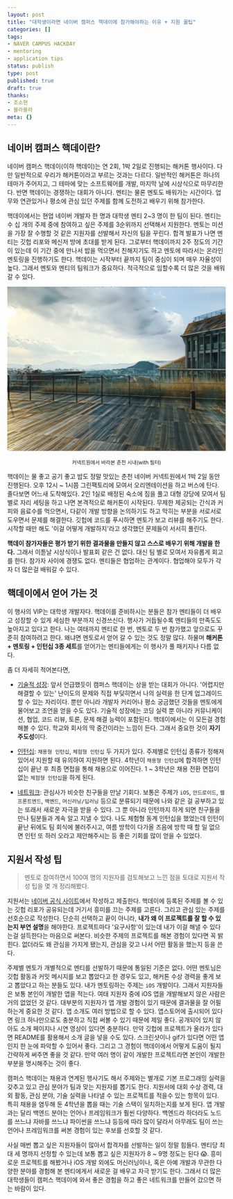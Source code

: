 ```yaml
---
layout: post
title: "대학생이라면 네이버 캠퍼스 핵데이에 참가해야하는 이유 + 지원 꿀팁"
categories: []
tags:
- NAVER CAMPUS HACKDAY
- mentoring
- application tips
status: publish
type: post
published: true
draft: true
thanks: 
- 조소현
- 블라블라
meta: {}
---
```


## 네이버 캠퍼스 핵데이란?

네이버 캠퍼스 핵데이(이하 핵데이)는 연 2회, 1박 2일로 진행되는 해커톤 행사이다. 다만 일반적으로 우리가 해커톤이라고 부르는 것과는 다르다. 일반적인 해커톤은 하나의 테마가 주어지고, 그 테마에 맞는 소프트웨어를 개발, 마지막 날에 시상식으로 마무리한다. 반면 핵데이는 경쟁하는 대회가 아니다. 멘티는 물론 멘토도 배워가는 시간이다. 업무와 연관있거나 평소에 관심 있던 주제를 함께 도전하고 배우기 위해 참가한다. 

핵데이에서는 현업 네이버 개발자 한 명과 대학생 멘티 2~3 명이 한 팀이 된다. 멘티는 수 십 개의 주제 중에 참여하고 싶은 주제를 3순위까지 선택해서 지원한다. 멘토는 미션을 가장 잘 수행할 것 같은 지원자를 선발해서 자신의 팀을 꾸린다. 합격 발표가 나면 멘티는 깃헙 리포와 메신저 방에 초대를 받게 된다. 그로부터 핵데이까지 2주 정도의 기간이 있는데 이 기간 중에 만나서 밥을 먹으면서 친해지기도 하고 멘토에 따라서는 온라인 멘토링을 진행하기도 한다. 핵데이는 시작부터 끝까지 팀이 중심이 되며 매우 자율성이 높다. 그래서 멘토와 멘티의 팀워크가 중요하다. 적극적으로 임할수록 더 많은 것을 배워갈 수 있다. 

<img src="/assets/posts/naver-connect-one.JPG" />
<p style="text-align: center;"><small>커넥트원에서 바라본 춘천 시내(with 필터)</small></p>

핵데이는 물 좋고 공기 좋고 밥도 정말 맛있는 춘천 네이버 커넥트원에서 1박 2일 동안 진행된다. 오후 12시 ~ 1시쯤 그린팩토리에 모여서 오리엔테이션을 하고 버스에 탄다. 졸다보면 어느새 도착해있다. 2인 1실로 배정된 숙소에 짐을 풀고 대형 강당에 모여서 팀 별로 자리 세팅을 하고 나면 본격적으로 해커톤이 시작된다. 무제한 제공되는 간식과 커피와 음료수를 먹으면서, 다같이 개발 방향을 논의하기도 하고 막히는 부분을 서로서로 도우면서 문제를 해결한다. 깃헙에 코드를 푸시하면 멘토가 보고 리뷰를 해주기도 한다. 시작할 때만 해도 '이걸 어떻게 개발하지'라고 생각했던 문제들이 서서히 풀린다.

**핵데이 참가자들은 평가 받기 위한 결과물을 만들지 않고 스스로 배우기 위해 개발을 한다.** 그래서 이튿날 시상식이나 발표회 같은 건 없다. 대신 팀 별로 모여서 자유롭게 회고를 한다. 참가자 사이에 경쟁도 없다. 멘티들은 협업하는 관계이다. 협업해야 모두가 각자 더 많은걸 배워갈 수 있다.

## 핵데이에서 얻어 가는 것

이 행사의 VIP는 대학생 개발자다. 핵데이를 준비하시는 분들은 참가 멘티들이 더 배우고 성장할 수 있게 세심한 부분까지 신경쓰신다. 행사가 거듭될수록 멘티들의 만족도도 높아지고 있다고 한다. 나는 여태까지 멘티로 한 번, 멘토로 두 번 참가했고 앞으로도 꾸준히 참여하려고 한다. 왜냐면 멘토로서 얻어 갈 수 있는 것도 정말 많다. 하물며 **해커톤 + 멘토링 + 인턴십 3종 세트**를 얻어가는 멘티들에게는 이 행사가 풀 패키지나 다름 없다. 

좀 더 자세히 적어본다면,

- <U>기술적 성장</U>: 앞서 언급했듯이 캠퍼스 핵데이는 상을 받는 대회가 아니다. '어렵지만 해결할 수 있는' 난이도의 문제와 직접 부딪히면서 나의 실력을 한 단계 업그레이드할 수 있는 자리이다. 뿐만 아니라 개발자 커리어나 평소 궁금했던 것들을 멘토에게 물어보고 조언을 얻을 수도 있다. 기술적 성장에는 코딩 실력 뿐 아니라 커뮤니케이션, 협업, 코드 리뷰, 토론, 문제 해결 능력이 포함된다. 핵데이에서는 이 모든걸 경험해볼 수 있다. 학교와 회사의 딱 중간이라는 느낌이 든다. 그래서 중요한 것이 **자기 주도성**이다. 

- <U>인턴십</U>: `채용형 인턴십`, `체험형 인턴십` 두 가지가 있다. 주제별로 인턴십 종류가 정해져 있어서 지원할 때 유의하여 지원하면 된다. 4학년이 `채용형 인턴십`에 합격하면 인턴십이 끝난 후 최종 면접을 통해 채용으로 이어진다. 1 ~ 3학년은 채용 전환 면접이 없는 `체험형 인턴십`을 하게 된다. 

- <U>네트워크</U>: 관심사가 비슷한 친구들을 만날 기회다. 보통은 주제가 `iOS`, `안드로이드`, `웹프론트엔드`, `백엔드`, `머신러닝/딥러닝` 등으로 분류되기 때문에 나와 같은 걸 공부하고 있는 또래서 새로운 자극을 받을 수 있다. 그 뿐 아니라 인턴까지 하게 되면 친구들을 만나 팀분들과 계속 알고 지낼 수 있다. 나도 체험형 동계 인턴십을 했었는데 인턴이 끝난 뒤에도 팀 회식에 불러주시고, 여름 방학이 다가올 즈음에 방학 때 할 일 없으면 인턴 또 하러 오라고 제안해주시는 등 좋은 기회를 많이 얻을 수 있었다.

## 지원서 작성 팁

> 멘토로 참여하면서 100여 명의 지원자를 검토해보고 느낀 점을 토대로 지원서 작성 팁을 몇 개 정리해봤다. 

지원서는 [네이버 공식 사이트](https://recruit.navercorp.com/naver/job/list/developer)에서 작성하고 제출한다. 핵데이에 등록된 주제를 볼 수 있는 깃헙 리포가 공유되는데 거기서 흥미를 끄는 주제를 고른다. 그리고 관심 있는 주제를 선호순으로 작성한다. 단순히 선택하고 끝이 아니라, **내가 왜 이 프로젝트를 잘 할 수 있는지 부연 설명**을 해야한다. 프로젝트마다 '요구사항'이 있는데 내가 이걸 해낼 수 있다는걸 설득한다는 마음으로 써본다. 비슷한 주제의 프로젝트를 해본 경험이 있다면 꼭 밝힌다. 없더라도 왜 관심을 가지게 됐는지, 관심을 갖고 나서 어떤 활동을 했는지 등을 쓴다.

주제별 멘토가 개별적으로 멘티를 선발하기 때문에 통일된 기준은 없다. 어떤 멘토님은 깃헙 활동과 커밋 메시지를 보고 뽑았다고 한 경우도 있고, 해커톤 수상 경력을 좋게 보고 뽑았다고 하는 분들도 있다. 내가 멘토링하는 주제는 `iOS` 개발이다. 그래서 지원자들은 보통 본인이 개발한 앱을 적는다. 여태 지원자 중에 iOS 앱을 개발해보지 않은 사람은 거의 없었던 것 같다. 대부분의 지원자가 앱 개발 경험이 있기 때문에 결과물을 잘 어필하는게 중요한 것 같다. 앱 소개도 여러 방법으로 할 수 있다. 앱스토어에 출시되어 있다면 링크 하나만으로도 충분하고 직접 써볼 수 있기 때문에 제일 좋다. 공개되어 있지 않아도 소개 페이지나 시연 영상이 있다면 충분하다. 만약 깃헙에 프로젝트가 올라가 있다면 README를 활용해서 소개 글을 넣을 수도 있다. 스크린샷이나 gif가 있다면 어떤 앱인지 한 눈에 파악할 수 있어서 좋다. 그리고 그 경험이 핵데이에서 어떻게 도움이 될지 간략하게 써주면 좋을 것 같다. 만약 여러 명이 같이 개발한 프로젝트라면 본인이 개발한 부분을 명시해주는 것이 좋다.

캠퍼스 핵데이는 채용과 연계된 행사기도 해서 주제와는 별개로 기본 프로그래밍 실력을 갖추고 있고 관심 분야가 팀과 맞는 지원자를 뽑기도 한다. 지원서에 대회 수상 경력, 대외 활동, 관심 분야, 기술 실력을 나타낼 수 있는 프로젝트를 적을수 있는 항목이 있다. 특히 채용을 염두해 둔 4학년을 뽑을 때는 기술 스택이 일치하는지를 보게 된다. 앱 개발과는 달리 백엔드 분야는 언어나 프레임워크가 훨씬 다양하다. 백엔드라 하더라도 노드를 쓰느냐 자바를 쓰느냐 파이썬을 쓰느냐 등등에 따라 많이 달라서 아무래도 팀이 쓰는 언어나 프레임워크를 써본 경험이 있는 후보를 선호할 것 같다. 

사실 매번 뽑고 싶은 지원자들이 많아서 합격자를 선발하는 일이 정말 힘들다. 멘티당 최대 세 명까지 선정할 수 있는데 보통 뽑고 싶은 지원자가 8 ~ 9명 정도는 된다 😱. 흥미로운 프로젝트를 해봤거나 iOS 개발 외에도 머신러닝이나, 혹은 아예 개발과 무관한 다양한 분야를 경험해 본 멘티에게서 새로운 걸 배우고 자극 받기도 한다. 그래서 더 많은 대학생들이 캠퍼스 핵데이에 와서 좋은 경험을 하고 좋은 네트워크를 만들어 갔으면 하는 바람이 있다. 
